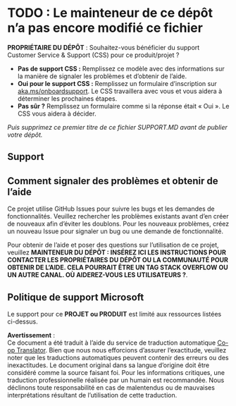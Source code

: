 <!--
CO_OP_TRANSLATOR_METADATA:
{
  "original_hash": "50518c351b4501f2649aeaba31c2592e",
  "translation_date": "2025-07-12T07:27:43+00:00",
  "source_file": "SUPPORT.md",
  "language_code": "fr"
}
-->
# TODO : Le mainteneur de ce dépôt n’a pas encore modifié ce fichier

**PROPRIÉTAIRE DU DÉPÔT** : Souhaitez-vous bénéficier du support Customer Service & Support (CSS) pour ce produit/projet ?

- **Pas de support CSS :** Remplissez ce modèle avec des informations sur la manière de signaler les problèmes et d’obtenir de l’aide.
- **Oui pour le support CSS :** Remplissez un formulaire d’inscription sur [aka.ms/onboardsupport](https://aka.ms/onboardsupport). Le CSS travaillera avec vous et vous aidera à déterminer les prochaines étapes.
- **Pas sûr ?** Remplissez un formulaire comme si la réponse était « Oui ». Le CSS vous aidera à décider.

*Puis supprimez ce premier titre de ce fichier SUPPORT.MD avant de publier votre dépôt.*

## Support

## Comment signaler des problèmes et obtenir de l’aide

Ce projet utilise GitHub Issues pour suivre les bugs et les demandes de fonctionnalités. Veuillez rechercher les problèmes existants avant d’en créer de nouveaux afin d’éviter les doublons. Pour les nouveaux problèmes, créez un nouveau Issue pour signaler un bug ou une demande de fonctionnalité.

Pour obtenir de l’aide et poser des questions sur l’utilisation de ce projet, veuillez **MAINTENEUR DU DÉPÔT : INSÉREZ ICI LES INSTRUCTIONS POUR CONTACTER LES PROPRIÉTAIRES DU DÉPÔT OU LA COMMUNAUTÉ POUR OBTENIR DE L’AIDE. CELA POURRAIT ÊTRE UN TAG STACK OVERFLOW OU UN AUTRE CANAL. OÙ AIDEREZ-VOUS LES UTILISATEURS ?**.

## Politique de support Microsoft

Le support pour ce **PROJET ou PRODUIT** est limité aux ressources listées ci-dessus.

**Avertissement** :  
Ce document a été traduit à l’aide du service de traduction automatique [Co-op Translator](https://github.com/Azure/co-op-translator). Bien que nous nous efforcions d’assurer l’exactitude, veuillez noter que les traductions automatiques peuvent contenir des erreurs ou des inexactitudes. Le document original dans sa langue d’origine doit être considéré comme la source faisant foi. Pour les informations critiques, une traduction professionnelle réalisée par un humain est recommandée. Nous déclinons toute responsabilité en cas de malentendus ou de mauvaises interprétations résultant de l’utilisation de cette traduction.